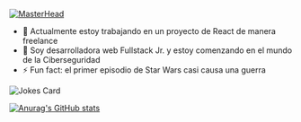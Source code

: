 [![MasterHead](![banner](https://user-images.githubusercontent.com/86026739/162335634-ef0259a4-b09c-4354-8ed9-e210c35345fc.png)
)](https://github.com/annaluzserena)

- 🔭 Actualmente estoy trabajando en un proyecto de React de manera freelance
- 🌱 Soy desarrolladora web Fullstack Jr. y estoy comenzando en el mundo de la Ciberseguridad
- ⚡ Fun fact: el primer episodio de Star Wars casi causa una guerra


![Jokes Card](https://readme-jokes.vercel.app/api)

[![Anurag's GitHub stats](https://github-readme-stats.vercel.app/api?username=annaluzserena)](https://github.com/anuraghazra/github-readme-stats)
